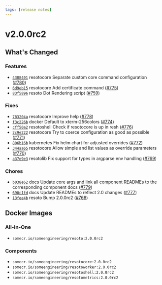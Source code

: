 ```yaml
---
tags: [release notes]
---
```


# v2.0.0rc2

## What's Changed

### Features

- [`4388401`](https://github.com/someengineering/resoto/commit/4388401) <span class="badge badge--secondary">resotocore</span> Separate custom core command configuration ([#780](https://github.com/someengineering/resoto/pull/780))
- [`6d9eb15`](https://github.com/someengineering/resoto/commit/6d9eb15) <span class="badge badge--secondary">resotocore</span> Add certificate command ([#775](https://github.com/someengineering/resoto/pull/775))
- [`83f5896`](https://github.com/someengineering/resoto/commit/83f5896) <span class="badge badge--secondary">resoto</span> Dot Rendering script ([#759](https://github.com/someengineering/resoto/pull/759))

### Fixes

- [`783204a`](https://github.com/someengineering/resoto/commit/783204a) <span class="badge badge--secondary">resotocore</span> Improve help ([#778](https://github.com/someengineering/resoto/pull/778))
- [`f3c226b`](https://github.com/someengineering/resoto/commit/f3c226b) <span class="badge badge--secondary">docker</span> Default to xterm-256colors ([#774](https://github.com/someengineering/resoto/pull/774))
- [`cff50a2`](https://github.com/someengineering/resoto/commit/cff50a2) <span class="badge badge--secondary">resotoshell</span> Check if resotocore is up in resh ([#776](https://github.com/someengineering/resoto/pull/776))
- [`2c9e222`](https://github.com/someengineering/resoto/commit/2c9e222) <span class="badge badge--secondary">resotocore</span> Try to coerce configuration as good as possible ([#771](https://github.com/someengineering/resoto/pull/771))
- [`806b16b`](https://github.com/someengineering/resoto/commit/806b16b) <span class="badge badge--secondary">kubernetes</span> Fix helm chart for adjusted overrides ([#772](https://github.com/someengineering/resoto/pull/772))
- [`344aa65`](https://github.com/someengineering/resoto/commit/344aa65) <span class="badge badge--secondary">resotocore</span> Allow simple and list values as override parameters ([#770](https://github.com/someengineering/resoto/pull/770))
- [`a37e9e3`](https://github.com/someengineering/resoto/commit/a37e9e3) <span class="badge badge--secondary">resotolib</span> Fix support for types in argparse env handling ([#769](https://github.com/someengineering/resoto/pull/769))

### Chores

- [`b038e62`](https://github.com/someengineering/resoto/commit/b038e62) <span class="badge badge--secondary">docs</span> Update core args and link all component READMEs to the corresponding component docs ([#779](https://github.com/someengineering/resoto/pull/779))
- [`690c1fd`](https://github.com/someengineering/resoto/commit/690c1fd) <span class="badge badge--secondary">docs</span> Update READMEs to reflect 2.0 changes ([#777](https://github.com/someengineering/resoto/pull/777))
- [`13fee4b`](https://github.com/someengineering/resoto/commit/13fee4b) <span class="badge badge--secondary">resoto</span> Bump 2.0.0rc2 ([#768](https://github.com/someengineering/resoto/pull/768))

<!--truncate-->

## Docker Images

### All-in-One

- `somecr.io/someengineering/resoto:2.0.0rc2`

### Components

- `somecr.io/someengineering/resotocore:2.0.0rc2`
- `somecr.io/someengineering/resotoworker:2.0.0rc2`
- `somecr.io/someengineering/resotoshell:2.0.0rc2`
- `somecr.io/someengineering/resotometrics:2.0.0rc2`
